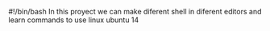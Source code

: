 #!/bin/bash
In this proyect we can make diferent shell in diferent editors and learn commands to use linux ubuntu 14